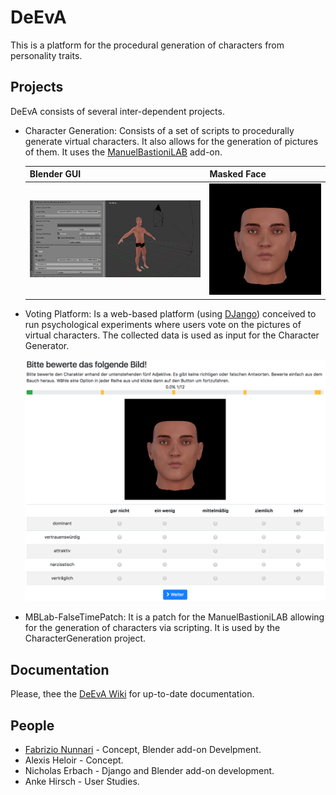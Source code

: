 # DeEvA

This is a platform for the procedural generation of characters from personality traits.

## Projects

DeEvA consists of several inter-dependent projects.

* Character Generation: Consists of a set of scripts to procedurally generate virtual characters. It also allows for the generation of pictures of them. It uses the [ManuelBastioniLAB](http://www.manuelbastioni.com/) add-on.

  | Blender GUI | Masked Face |
  | - | - |
  | ![Picture Renderer Blender GUI](CharacterGeneration/Docs/Pics/Screenshot%20-%20Picture%20Generator.png) | ![Face Pic with Mask](CharacterGeneration/Docs/Pics/Sample-FacePicWithMask.png) |

* Voting Platform: Is a web-based platform (using [DJango](https://www.djangoproject.com/)) conceived to run psychological experiments where users vote on the pictures of virtual characters. The collected data is used as input for the Character Generator.

  ![Rate Voting Page](VotingPlatform/Docs/Pics/SampleExperiment-RateVotePage.png)

* MBLab-FalseTimePatch: It is a patch for the ManuelBastioniLAB allowing for the generation of characters via scripting. It is used by the CharacterGeneration project.

## Documentation

Please, thee the [DeEvA Wiki](https://github.com/fnunnari/deeva/wiki) for up-to-date documentation.

## People

* [Fabrizio Nunnari](http://www.dfki.de/~fanu01/) - Concept, Blender add-on Develpment.
* Alexis Heloir - Concept.
* Nicholas Erbach - Django and Blender add-on development.
* Anke Hirsch - User Studies.
